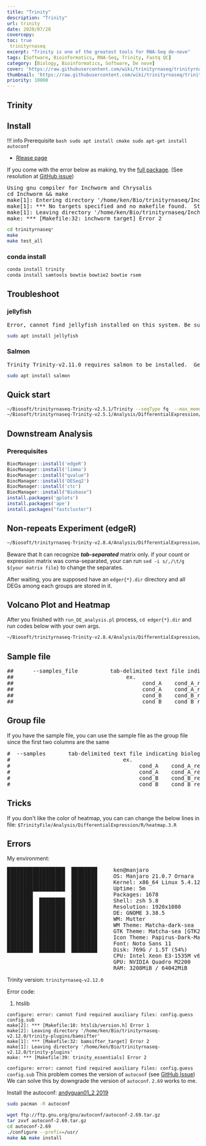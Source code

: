 ```yaml
---
title: "Trinity"
description: "Trinity"
url: trinity
date: 2020/07/28
covercopy:
toc: true
 trinityrnaseq
excerpt: "Trinity is one of the greatest tools for RNA-Seq de-nove"
tags: [Software, Bioinformatics, RNA-Seq, Trinity, Fastq QC]
category: [Biology, Bioinformatics, Software, De nove]
cover: 'https://raw.githubusercontent.com/wiki/trinityrnaseq/trinityrnaseq/images/TrinityCompositeLogo.png'
thumbnail: 'https://raw.githubusercontent.com/wiki/trinityrnaseq/trinityrnaseq/images/TrinityCompositeLogo.png'
priority: 10000
---
```


## Trinity

## Install

!!! info Prerequisite
    ```bash
    sudo apt install cmake
    sudo apt-get install autoconf
    ```

- [Rlease page](https://github.com/trinityrnaseq/trinityrnaseq/releases)

If you come with the error below as making, try the [full package](https://github.com/trinityrnaseq/trinityrnaseq/releases/download/v2.11.0/trinityrnaseq-v2.11.0.FULL.tar.gz). (See resolution at [GitHub issue](https://github.com/trinityrnaseq/trinityrnaseq/issues/870))
<pre>
Using gnu compiler for Inchworm and Chrysalis
cd Inchworm && make
make[1]: Entering directory '/home/ken/Bio/trinityrnaseq/Inchworm'
make[1]: *** No targets specified and no makefile found.  Stop.
make[1]: Leaving directory '/home/ken/Bio/trinityrnaseq/Inchworm'
make: *** [Makefile:32: inchworm_target] Error 2
</pre>

```bash
cd trinityrnaseq*
make
make test_all
```

### conda install
```bash
conda install trinity
conda install samtools bowtie bowtie2 bowtie rsem

```
## Troubleshoot
### jellyfish
<pre>
Error, cannot find jellyfish installed on this system. Be sure to install it. You can get it here: http://www.genome.umd.edu/jellyfish.html at /home/ken/Bio/trinityrnaseq-v2.11.0/Trinity line 3935.
</pre>


```bash
sudo apt install jellyfish
```

### Salmon
<pre>
Trinity Trinity-v2.11.0 requires salmon to be installed.  Get it here: https://combine-lab.github.io/salmon/  at /home/ken/Bio/trinityrnaseq-v2.11.0/Trinity line 3973.
</pre>

```bash
sudo apt install salmon
```

## Quick start
```bash
~/Biosoft/trinityrnaseq-Trinity-v2.5.1/Trinity --seqType fq  --max_memory 50G  --single(--samples_file)  --CPU 8  --full_cleanup
~/Biosoft/trinityrnaseq-Trinity-v2.5.1/Analysis/DifferentialExpression/run_DE_analysis.pl --matrix MA-all-t0.01.matrix --method edgeR --samples sample
```

## Downstream Analysis

### Prerequisites
```R
BiocManager::install('edgeR')
BiocManager::install('limma')
BiocManager::install("qvalue")
BiocManager::install('DESeq2')
BiocManager::install('ctc')
BiocManager::install("Biobase")
install.packages('gplots')
install.packages('ape')
install.packages("fastcluster")
```

## Non-repeats Experiment (edgeR)
```bash
~/Biosoft/trinityrnaseq-Trinity-v2.8.4/Analysis/DifferentialExpression/run_DE_analysis.pl  --matrix Intest.table  --method edgeR  --dispersion 0.1
```

Beware that It can recognize ***tab-separated*** matrix only. if your count or expression matrix was coma-separated, your can run `sed -i s/,/\t/g ${your matrix file}` to change the separates.

After waiting, you are supposed have an `edger{*}.dir` directory and all DEGs among each groups are stored in it.

## Volcano Plot and Heatmap
After you finished with `run_DE_analysis.pl` process, `cd edger{*}.dir` and run codes below with your own args.
```bash
~/Biosoft/trinityrnaseq-Trinity-v2.8.4/Analysis/DifferentialExpression/analyze_diff_expr.pl --matrix ../Trinity_trans.TMM.EXPR.matrix -P 1e-3 -C 2
```

## Sample file

<pre>
##      --samples_file <string>         tab-delimited text file indicating biological replicate relationships.
##                                   ex.
##                                        cond_A    cond_A_rep1    A_rep1_left.fq    A_rep1_right.fq
##                                        cond_A    cond_A_rep2    A_rep2_left.fq    A_rep2_right.fq
##                                        cond_B    cond_B_rep1    B_rep1_left.fq    B_rep1_right.fq
##                                        cond_B    cond_B_rep2    B_rep2_left.fq    B_rep2_right.fq
</pre>

## Group file

If you have the sample file, you can use the sample file as the group file since the first two columns are the same
<pre>
#  --samples <string>      tab-delimited text file indicating biological replicate relationships.
#                                   ex.
#                                        cond_A    cond_A_rep1
#                                        cond_A    cond_A_rep2
#                                        cond_B    cond_B_rep1
#                                        cond_B    cond_B_rep2
</pre>
## Tricks
If you don't like the color of heatmap, you can can change the below lines in file:
`$TrinityFile/Analysis/DifferentialExpression/R/heatmap.3.R`


## Errors

My environment:
<pre>
██████████████████  ████████     ken@manjaro
██████████████████  ████████     OS: Manjaro 21.0.7 Ornara
██████████████████  ████████     Kernel: x86_64 Linux 5.4.124-1-MANJARO
██████████████████  ████████     Uptime: 5m
████████            ████████     Packages: 1678
████████  ████████  ████████     Shell: zsh 5.8
████████  ████████  ████████     Resolution: 1920x1080
████████  ████████  ████████     DE: GNOME 3.38.5
████████  ████████  ████████     WM: Mutter
████████  ████████  ████████     WM Theme: Matcha-dark-sea
████████  ████████  ████████     GTK Theme: Matcha-sea [GTK2/3]
████████  ████████  ████████     Icon Theme: Papirus-Dark-Maia
████████  ████████  ████████     Font: Noto Sans 11
████████  ████████  ████████     Disk: 769G / 1.5T (54%)
                                 CPU: Intel Xeon E3-1535M v6 @ 8x 4.2GHz [51.0°C]
                                 GPU: NVIDIA Quadro M2200
                                 RAM: 3208MiB / 64042MiB
</pre>

Trinity version: `trinityrnaseq-v2.12.0`

Error code:
1. htslib
```
configure: error: cannot find required auxiliary files: config.guess config.sub
make[2]: *** [Makefile:10: htslib/version.h] Error 1
make[2]: Leaving directory '/home/ken/Bio/trinityrnaseq-v2.12.0/trinity-plugins/bamsifter'
make[1]: *** [Makefile:32: bamsifter_target] Error 2
make[1]: Leaving directory '/home/ken/Bio/trinityrnaseq-v2.12.0/trinity-plugins'
make: *** [Makefile:39: trinity_essentials] Error 2
```

`configure: error: cannot find required auxiliary files: config.guess config.sub`
This problem comes the version of `autoconf` (see [GitHub Issue](https://github.com/kerl/kerl/issues/359#issuecomment-799605467))
We can solve this by downgrade the version of `autoconf`. `2.69` works to me.

Install the autoconf: [andyguan01_2 2019](https://blog.csdn.net/andyguan01_2/article/details/89385120)
```bash
sudo pacman -R autoconf

wget ftp://ftp.gnu.org/gnu/autoconf/autoconf-2.69.tar.gz
tar zxvf autoconf-2.69.tar.gz
cd autoconf-2.69
./configure --prefix=/usr/
make && make install
```
